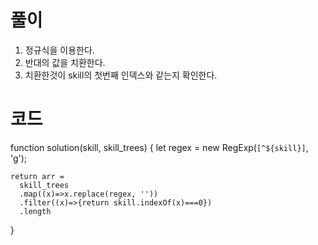 # 풀이

1. 정규식을 이용한다.
2. 반대의 값을 치환한다.
3. 치환한것이 skill의 첫번째 인덱스와 같는지 확인한다.

# 코드

  function solution(skill, skill_trees) {
    let regex = new RegExp(`[^${skill}]`, 'g');
    
    return arr =
      skill_trees
      .map((x)=>x.replace(regex, ''))
      .filter((x)=>{return skill.indexOf(x)===0})
      .length
  }

```js

```

